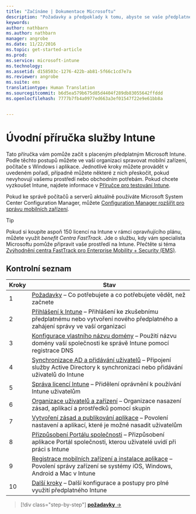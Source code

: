 ```yaml
---
title: "Začínáme | Dokumentace Microsoftu"
description: "Požadavky a předpoklady k tomu, abyste se vaše předplatné Intune dalo začít používat"
keywords: 
author: nathbarn
ms.author: nathbarn
manager: angrobe
ms.date: 11/22/2016
ms.topic: get-started-article
ms.prod: 
ms.service: microsoft-intune
ms.technology: 
ms.assetid: d158503c-1276-422b-ab81-5f66c1cd7e7a
ms.reviewer: angrobe
ms.suite: ems
translationtype: Human Translation
ms.sourcegitcommit: b6d5ea579b675d85d4404f289db83055642ffddd
ms.openlocfilehash: 7777b7fb4a0977ed663a3ef01547f22e9e61bb8a


---
```



# <a name="intune-quick-start-guide"></a>Úvodní příručka služby Intune
Tato příručka vám pomůže začít s placeným předplatným Microsoft Intune. Podle těchto postupů můžete ve vaší organizaci spravovat mobilní zařízení, počítače s Windows i aplikace. Jednotlivé kroky můžete provádět v uvedeném pořadí, případně můžete některé z nich přeskočit, pokud nevyhovují vašemu prostředí nebo obchodním potřebám. Pokud chcete vyzkoušet Intune, najdete informace v [Příručce pro testování Intune](/intune/understand-explore/get-started-with-a-30-day-trial-of-microsoft-intune).  

Pokud ke správě počítačů a serverů aktuálně používáte Microsoft System Center Configuration Manager, můžete [Configuration Manager rozšířit pro správu mobilních zařízení](https://docs.microsoft.com/sccm/mdm/understand/choose-between-standalone-intune-and-hybrid-mobile-device-management).

>[!TIP]
>Pokud si koupíte aspoň 150 licencí na Intune v rámci opravňujícího plánu, můžete využít *benefit Centra FastTrack*. Jde o službu, kdy vám specialista Microsoftu pomůže připravit vaše prostředí na Intune. Přečtěte si téma [Zvýhodnění centra FastTrack pro Enterprise Mobility + Security (EMS)](https://docs.microsoft.com/enterprise-mobility-security/Solutions/enterprise-mobility-fasttrack-program).

## <a name="checklist"></a>Kontrolní seznam

| Kroky | Stav  |
| ------------- |-------------|
| 1  | [Požadavky](what-to-know-before-you-start-microsoft-intune.md) – Co potřebujete a co potřebujete vědět, než začnete|
| 2 |  [Přihlášení k Intune](start-with-a-paid-subscription-to-microsoft-intune-step-1.md) – Přihlášení ke zkušebnímu předplatnému nebo vytvoření nového předplatného a zahájení správy ve vaší organizaci   |  
| 3 | [Konfigurace vlastního názvu domény](start-with-a-paid-subscription-to-microsoft-intune-step-2.md) – Použití názvu domény vaší společnosti ke správě Intune pomocí registrace DNS   |
| 4 | [Synchronizace AD a přidávání uživatelů](start-with-a-paid-subscription-to-microsoft-intune-step-3.md) – Připojení služby Active Directory k synchronizaci nebo přidávání uživatelů do Intune  |
| 5 | [Správa licencí Intune](start-with-a-paid-subscription-to-microsoft-intune-step-4.md) – Přidělení oprávnění k používání Intune uživatelům|
| 6 | [Organizace uživatelů a zařízení](start-with-a-paid-subscription-to-microsoft-intune-step-5.md) – Organizace nasazení zásad, aplikací a prostředků pomocí skupin |
| 7 | [Vytvoření zásad a publikování aplikace](start-with-a-paid-subscription-to-microsoft-intune-step-6.md) – Povolení nastavení a aplikací, které je možné nasadit uživatelům |
| 8 | [Přizpůsobení Portálu společnosti](start-with-a-paid-subscription-to-microsoft-intune-step-7.md) – Přizpůsobení aplikace Portál společnosti, kterou uživatelé uvidí při práci s Intune  |
| 9 | [Registrace mobilních zařízení a instalace aplikace](start-with-a-paid-subscription-to-microsoft-intune-step-8.md) – Povolení správy zařízení se systémy iOS, Windows, Android a Mac v Intune |
|10 | [Další kroky](post-configuration-tasks.md) – Další konfigurace a postupy pro plné využití předplatného Intune|


>[!div class="step-by-step"]
[**požadavky** &rarr;](what-to-know-before-you-start-microsoft-intune.md)



<!--HONumber=Dec16_HO2-->


